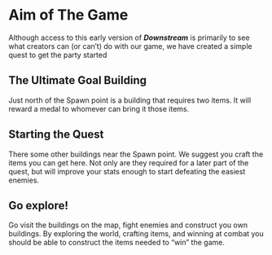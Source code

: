 # Aim of The Game

Although access to this early version of *****Downstream***** is primarily to see what creators can (or can’t) do with our game, we have created a simple quest to get the party started

## The Ultimate Goal Building

Just north of the Spawn point is a building that requires two items. It will reward a medal to whomever can bring it those items.

## Starting the Quest

There some other buildings near the Spawn point. We suggest you craft the items you can get here. Not only are they required for a later part of the quest, but will improve your stats enough to start defeating the easiest enemies.

## Go explore!

Go visit the buildings on the map, fight enemies and construct you own buildings. By exploring the world, crafting items, and winning at combat you should be able to construct the items needed to “win” the game.